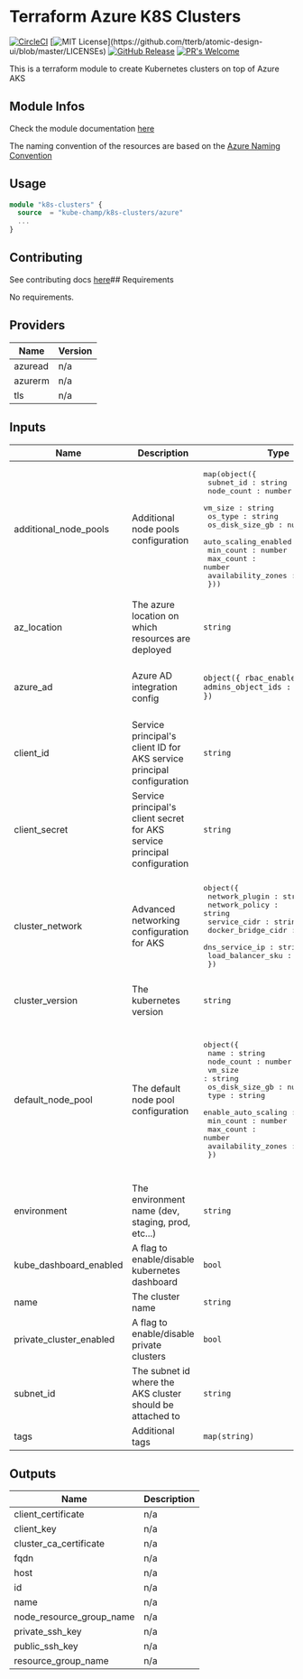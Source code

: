 # Terraform Azure K8S Clusters
[![CircleCI](https://circleci.com/gh/kube-champ/terraform-azure-k8s-clusters/tree/master.svg?style=shield)](https://circleci.com/gh/kube-champ/terraform-azure-k8s-clusters/tree/master) [![MIT License](https://img.shields.io/apm/l/atomic-design-ui.svg?)](https://github.com/tterb/atomic-design-ui/blob/master/LICENSEs) [![GitHub Release](https://img.shields.io/github/release/kube-champ/terraform-azure-k8s-clusters.svg?style=flat)]() [![PR's Welcome](https://img.shields.io/badge/PRs-welcome-brightgreen.svg?style=flat)](http://makeapullrequest.com)

This is a terraform module to create Kubernetes clusters on top of Azure AKS

## Module Infos
Check the module documentation [here](https://registry.terraform.io/modules/kube-champ/k8s-clusters/azure/latest)

The naming convention of the resources are based on the [Azure Naming Convention](https://docs.microsoft.com/en-us/azure/cloud-adoption-framework/ready/azure-best-practices/naming-and-tagging)

## Usage

```terraform
module "k8s-clusters" {
  source  = "kube-champ/k8s-clusters/azure"
  ...
}
```

## Contributing
See contributing docs [here](./docs/CONTRIBUTING.md)## Requirements

No requirements.

## Providers

| Name | Version |
|------|---------|
| azuread | n/a |
| azurerm | n/a |
| tls | n/a |

## Inputs

| Name | Description | Type | Default | Required |
|------|-------------|------|---------|:--------:|
| additional\_node\_pools | Additional node pools configuration | <pre>map(object({<br>    subnet_id : string<br>    node_count : number<br>    vm_size : string<br>    os_type : string<br>    os_disk_size_gb : number<br>    auto_scaling_enabled : bool<br>    min_count : number<br>    max_count : number<br>    availability_zones : list(number)<br>  }))</pre> | `{}` | no |
| az\_location | The azure location on which resources are deployed | `string` | `"westeurope"` | no |
| azure\_ad | Azure AD integration config | `object({ rbac_enabled : bool, admins_object_ids : list(string) })` | <pre>{<br>  "admins_object_ids": [],<br>  "rbac_enabled": false<br>}</pre> | no |
| client\_id | Service principal's client ID for AKS service principal configuration | `string` | n/a | yes |
| client\_secret | Service principal's client secret for AKS service principal configuration | `string` | n/a | yes |
| cluster\_network | Advanced networking configuration for AKS | <pre>object({<br>    network_plugin : string<br>    network_policy : string<br>    service_cidr : string<br>    docker_bridge_cidr : string<br>    dns_service_ip : string<br>    load_balancer_sku : string<br>  })</pre> | <pre>{<br>  "dns_service_ip": "10.100.0.10",<br>  "docker_bridge_cidr": "172.17.0.1/16",<br>  "load_balancer_sku": "Standard",<br>  "network_plugin": "azure",<br>  "network_policy": "calico",<br>  "service_cidr": "10.100.0.0/16"<br>}</pre> | no |
| cluster\_version | The kubernetes version | `string` | `"1.18.10"` | no |
| default\_node\_pool | The default node pool configuration | <pre>object({<br>    name : string<br>    node_count : number<br>    vm_size : string<br>    os_disk_size_gb : number<br>    type : string<br>    enable_auto_scaling : bool<br>    min_count : number<br>    max_count : number<br>    availability_zones : list(number)<br>  })</pre> | <pre>{<br>  "availability_zones": [<br>    "1"<br>  ],<br>  "enable_auto_scaling": true,<br>  "max_count": 4,<br>  "min_count": 1,<br>  "name": "d4v3",<br>  "node_count": 2,<br>  "os_disk_size_gb": 30,<br>  "type": "VirtualMachineScaleSets",<br>  "vm_size": "Standard_D4_v3"<br>}</pre> | no |
| environment | The environment name (dev, staging, prod, etc...) | `string` | `"dev"` | no |
| kube\_dashboard\_enabled | A flag to enable/disable kubernetes dashboard | `bool` | `false` | no |
| name | The cluster name | `string` | n/a | yes |
| private\_cluster\_enabled | A flag to enable/disable private clusters | `bool` | `false` | no |
| subnet\_id | The subnet id where the AKS cluster should be attached to | `string` | n/a | yes |
| tags | Additional tags | `map(string)` | `{}` | no |

## Outputs

| Name | Description |
|------|-------------|
| client\_certificate | n/a |
| client\_key | n/a |
| cluster\_ca\_certificate | n/a |
| fqdn | n/a |
| host | n/a |
| id | n/a |
| name | n/a |
| node\_resource\_group\_name | n/a |
| private\_ssh\_key | n/a |
| public\_ssh\_key | n/a |
| resource\_group\_name | n/a |

